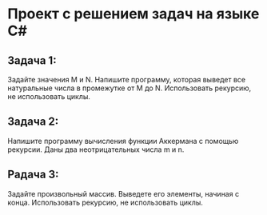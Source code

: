 # Проект с решением задач на языке C#

## Задача 1: 
Задайте значения M и N. Напишите программу, которая выведет все натуральные числа в промежутке от M до N. Использовать рекурсию, не использовать циклы.
## Задача 2: 
Напишите программу вычисления функции Аккермана с помощью рекурсии. Даны два неотрицательных числа m и n.
## Pадача 3: 
Задайте произвольный массив. Выведете его элементы, начиная с конца. Использовать рекурсию, не использовать циклы.
